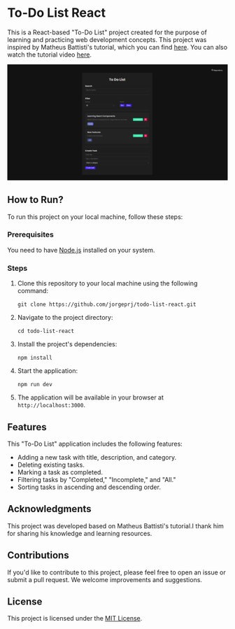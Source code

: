 # To-Do List React

This is a React-based "To-Do List" project created for the purpose of learning and practicing web development concepts. This project was inspired by Matheus Battisti's tutorial, which you can find [here](https://github.com/matheusbattisti). You can also watch the tutorial video [here](https://www.youtube.com/watch?v=YVEVrigByKY).

![To-Do List](public/assets/print.png)

## How to Run?

To run this project on your local machine, follow these steps:

### Prerequisites

You need to have [Node.js](https://nodejs.org/) installed on your system.

### Steps

1. Clone this repository to your local machine using the following command:

   ```
   git clone https://github.com/jorgeprj/todo-list-react.git
   ```

2. Navigate to the project directory:

   ```
   cd todo-list-react
   ```

3. Install the project's dependencies:

   ```
   npm install
   ```

4. Start the application:

   ```
   npm run dev
   ```

5. The application will be available in your browser at `http://localhost:3000`.

## Features

This "To-Do List" application includes the following features:

- Adding a new task with title, description, and category.
- Deleting existing tasks.
- Marking a task as completed.
- Filtering tasks by "Completed," "Incomplete," and "All."
- Sorting tasks in ascending and descending order.

## Acknowledgments

This project was developed based on Matheus Battisti's tutorial.I thank him for sharing his knowledge and learning resources.

## Contributions

If you'd like to contribute to this project, please feel free to open an issue or submit a pull request. We welcome improvements and suggestions.

## License

This project is licensed under the [MIT License](LICENSE).